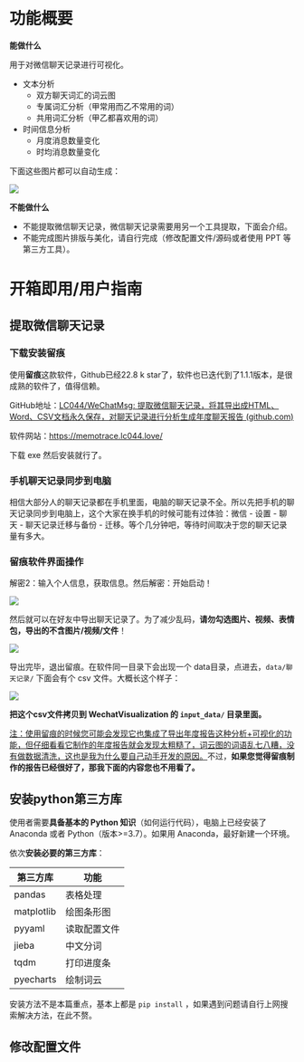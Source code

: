 # 功能概要

**能做什么**

用于对微信聊天记录进行可视化。

- 文本分析
  - 双方聊天词汇的词云图
  - 专属词汇分析（甲常用而乙不常用的词）
  - 共用词汇分析（甲乙都喜欢用的词）
- 时间信息分析
  - 月度消息数量变化
  - 时均消息数量变化

下面这些图片都可以自动生成：

![](https://fengimages-1310812903.cos.ap-shanghai.myqcloud.com/20240215110004.png)

**不能做什么**

- 不能提取微信聊天记录，微信聊天记录需要用另一个工具提取，下面会介绍。
- 不能完成图片排版与美化，请自行完成（修改配置文件/源码或者使用 PPT 等第三方工具）。

# 开箱即用/用户指南

## 提取微信聊天记录

### 下载安装留痕

使用**留痕**这款软件，Github已经22.8 k star了，软件也已迭代到了1.1.1版本，是很成熟的软件了，值得信赖。

GitHub地址：[LC044/WeChatMsg: 提取微信聊天记录，将其导出成HTML、Word、CSV文档永久保存，对聊天记录进行分析生成年度聊天报告 (github.com)](https://github.com/LC044/WeChatMsg?tab=readme-ov-file)

软件网站：https://memotrace.lc044.love/

下载 exe 然后安装就行了。

### 手机聊天记录同步到电脑

相信大部分人的聊天记录都在手机里面，电脑的聊天记录不全。所以先把手机的聊天记录同步到电脑上，这个大家在换手机的时候可能有过体验：微信 - 设置 - 聊天 - 聊天记录迁移与备份 - 迁移。等个几分钟吧，等待时间取决于您的聊天记录量有多大。

### 留痕软件界面操作

解密2：输入个人信息，获取信息。然后解密：开始启动！

![](https://fengimages-1310812903.cos.ap-shanghai.myqcloud.com/20240215113309.png)

然后就可以在好友中导出聊天记录了。为了减少乱码，**请勿勾选图片、视频、表情包，导出的不含图片/视频/文件**！

![](https://fengimages-1310812903.cos.ap-shanghai.myqcloud.com/20240215113652.png)

导出完毕，退出留痕。在软件同一目录下会出现一个 data目录，点进去，`data/聊天记录/` 下面会有个 csv 文件。大概长这个样子：

![](https://fengimages-1310812903.cos.ap-shanghai.myqcloud.com/20240215114028.png)

**把这个csv文件拷贝到 WechatVisualization 的 `input_data/` 目录里面。**

<u>注：使用留痕的时候您可能会发现它也集成了导出年度报告这种分析+可视化的功能，但仔细看看它制作的年度报告就会发现太粗糙了，词云图的词语乱七八糟，没有做数据清洗，这也是我为什么要自己动手开发的原因。</u>不过，**如果您觉得留痕制作的报告已经很好了，那我下面的内容您也不用看了。**

## 安装python第三方库

使用者需要**具备基本的 Python 知识**（如何运行代码），电脑上已经安装了 Anaconda 或者 Python（版本>=3.7）。如果用 Anaconda，最好新建一个环境。

依次**安装必要的第三方库**：

| 第三方库   | 功能         |
| ---------- | ------------ |
| pandas     | 表格处理     |
| matplotlib | 绘图条形图   |
| pyyaml     | 读取配置文件 |
| jieba      | 中文分词     |
| tqdm       | 打印进度条   |
| pyecharts  | 绘制词云     |

安装方法不是本篇重点，基本上都是 `pip install` ，如果遇到问题请自行上网搜索解决方法，在此不赘。

## 修改配置文件

